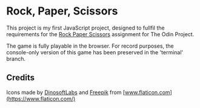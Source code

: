 # Rock, Paper, Scissors

This project is my first JavaScript project,
designed to fullfil the requirements for the [Rock Paper Scissors](https://www.theodinproject.com/courses/foundations/lessons/rock-paper-scissors) assignment for The Odin Project.

The game is fully playable in the browser.
For record purposes, the console-only version of this game has been preserved in the 'terminal' branch. 

## Credits
Icons made by [DinosoftLabs](https://www.flaticon.com/authors/dinosoftlabs) and [Freepik](https://www.freepick.com) from [www.flaticon.com](https://www.flaticon.com/)
